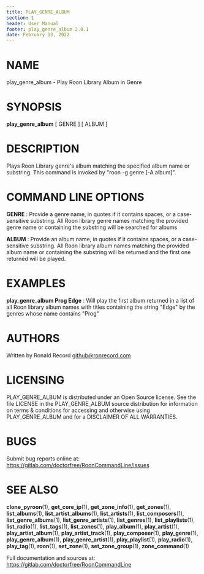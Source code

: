 ```yaml
---
title: PLAY_GENRE_ALBUM
section: 1
header: User Manual
footer: play_genre_album 2.0.1
date: February 13, 2022
---
```

# NAME
play_genre_album - Play Roon Library Album in Genre

# SYNOPSIS
**play_genre_album** [ GENRE ] [ ALBUM ]

# DESCRIPTION
Plays Roon Library genre's album matching the specified album name or substring. This command is invoked by "roon -g genre [-A album]".

# COMMAND LINE OPTIONS
**GENRE**
: Provide a genre name, in quotes if it contains spaces, or a case-sensitive substring. All Roon library genre names matching the provided genre name or containing the substring will be searched for albums

**ALBUM**
: Provide an album name, in quotes if it contains spaces, or a case-sensitive substring. All Roon library album names matching the provided album name or containing the substring will be returned and the first one returned will be played.

# EXAMPLES
**play_genre_album Prog Edge**
: Will play the first album returned in a list of all Roon library album names with titles containing the string "Edge" by the genres whose name contains "Prog"

# AUTHORS
Written by Ronald Record github@ronrecord.com

# LICENSING
PLAY_GENRE_ALBUM is distributed under an Open Source license.
See the file LICENSE in the PLAY_GENRE_ALBUM source distribution
for information on terms &amp; conditions for accessing and
otherwise using PLAY_GENRE_ALBUM and for a DISCLAIMER OF ALL WARRANTIES.

# BUGS
Submit bug reports online at: https://gitlab.com/doctorfree/RoonCommandLine/issues

# SEE ALSO
**clone_pyroon**(1), **get_core_ip**(1), **get_zone_info**(1), **get_zones**(1), **list_albums**(1), **list_artist_albums**(1), **list_artists**(1), **list_composers**(1), **list_genre_albums**(1), **list_genre_artists**(1), **list_genres**(1), **list_playlists**(1), **list_radio**(1), **list_tags**(1), **list_zones**(1), **play_album**(1), **play_artist**(1), **play_artist_album**(1), **play_artist_track**(1), **play_composer**(1), **play_genre**(1), **play_genre_album**(1), **play_genre_artist**(1), **play_playlist**(1), **play_radio**(1), **play_tag**(1), **roon**(1), **set_zone**(1), **set_zone_group**(1), **zone_command**(1)

Full documentation and sources at: https://gitlab.com/doctorfree/RoonCommandLine

